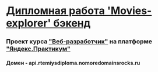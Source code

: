# [Дипломная работа 'Movies-explorer' бэкенд](https://github.com/RTemiy/movies-explorer-api)
### Проект курса ["Веб-разработчик"](https://praktikum.yandex.ru/web/) на платформе ["Яндекс.Практикум"](https://practicum.yandex.ru/)

#### Домен - api.rtemiysdiploma.nomoredomainsrocks.ru
